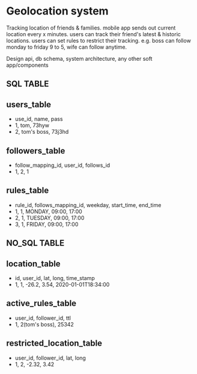 Geolocation system
===================
Tracking location of friends & families.
mobile app sends out current location every x minutes.
users can track their friend's latest & historic locations.
users can set rules to restrict their tracking. e.g. boss can follow monday to friday 9 to 5, wife can follow anytime.

Design api, db schema, system architecture, any other soft app/components

SQL TABLE
---------
users_table
-----------
- use_id, name, pass
- 1, tom, 73hyw
- 2, tom's boss, 73j3hd

followers_table
---------------
- follow_mapping_id, user_id, follows_id
-  1,                 2,        1

rules_table
-----------
- rule_id, follows_mapping_id, weekday, start_time, end_time
- 1,          1,                MONDAY,    09:00,    17:00
- 2,          1,                TUESDAY,    09:00,   17:00
- 3,          1,                FRIDAY,    09:00,   17:00

NO_SQL TABLE
------------
location_table
--------------
- id, user_id, lat, long, time_stamp
- 1,      1,   -26.2, 3.54, 2020-01-01T18:34:00       

active_rules_table
------------------
- user_id, follower_id,  ttl
- 1,       2(tom's boss), 25342        

restricted_location_table
-------------------------
- user_id, follower_id,  lat,   long
- 1,        2,          -2.32, 3.42

